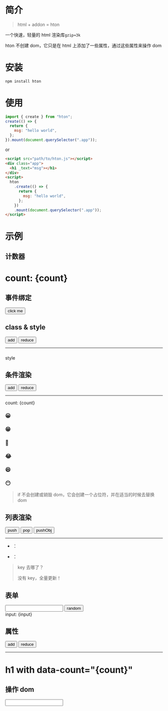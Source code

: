 # 简介

> html + addon = hton

一个快速，轻量的 html 渲染库`gzip≈3k`

hton 不创建 dom，它只是在 html 上添加了一些属性，通过这些属性来操作 dom

# 安装

```bash
npm install hton
```

# 使用

```js
import { create } from "hton";
create(() => {
  return {
    msg: "hello world",
  };
}).mount(document.querySelector(".app"));
```

or

```html
<script src="path/to/hton.js"></script>
<div class="app">
  <h1 _text="msg"></h1>
</div>
<script>
  hton
    .create(() => {
      return {
        msg: "hello world",
      };
    })
    .mount(document.querySelector(".app"));
</script>
```

# 示例

## 计数器

<code-box src="./snippets/count.js">
  <div class="demo-count">
    <h1>
      count: {count}
    </h1>
  </div>
</code-box>

## 事件绑定

<code-box src="./snippets/event.js">
  <div class="demo-event">
    <button _on="{click}">click me</button>
  </div>
</code-box>

## class & style

<code-box src="./snippets/style.js">
  <div class="demo-style">
    <button _on="{click:add}">add</button>
    <button _on="{click:reduce}">reduce</button>
    <hr/>
    <h3 _text="count"></h3>
    <div _style="style()">style</div>
  </div>
</code-box>

## 条件渲染

<code-box src="./snippets/if.js">
  <div class="demo-if">
    <button _on="{click:add}">add</button>
    <button _on="{click:reduce}">reduce</button>
    <hr/>
    <div>count: {count}</div>
    <h3  _if="count<1">😀</h3>
    <h3  _elseif="count<2">😁</h3>
    <h3  _elseif="count<3">🤣</h3>
    <h3  _elseif="count<4">😂</h3>
    <h3  _elseif="count<5">😆</h3>
    <h3  _else>😶</h3>
    <template _if="count<1">
      <div>content from template</div>
      <div>content from template</div>
      <div>content from template</div>
    </template>
    <template _else>
      <div>content from template else</div>
    </template>
  </div>
</code-box>

> if 不会创建或销毁 dom，它会创建一个占位符，并在适当的时候去替换 dom

## 列表渲染

<code-box src="./snippets/for.js">
  <div class="demo-for">
    <button _on="{click:push}">push</button>
    <button _on="{click:pop}">pop</button>
    <button _on="{click:pushObj}">pushObj</button>
    <hr/>
    <ul>
      <li _for="item,index in list">
        <span _text="index"></span>
        ：
        <span _text="item"></span>
      </li>
    </ul>
     <ul>
      <li _for="v,k in obj">
        <span _text="k"></span>
        ：
        <span _text="v"></span>
      </li>
    </ul>
    <template _for="item,index in list">
      <div>content from template1. {index}:{item}</div>
      <div>content from template2. {index}:{item}</div>
    </template>

  </div>
  
</code-box>

> key 去哪了？
>
> 没有 key，全量更新！

## 表单

<code-box src="./snippets/form.js">
<div class='demo-form'>
  <input _model="input"/>
  <button _on="{click:setInput}">random</button>
  <div>input: {input}</div>
</div>
</code-box>

## 属性

<code-box src="./snippets/attr.js">
<div class='demo-attr'>
  <button _on="{click:add}">add</button>
  <button _on="{click:reduce}">reduce</button>
  <hr/>
  <h1 _attr="{'data-count':count}">h1 with data-count="{count}"</h1>
</div>
</code-box>

## 操作 dom

<code-box src="./snippets/dom.js">
<div class='demo-dom'>
  <input _ref="ref"/>
</div>
</code-box>
